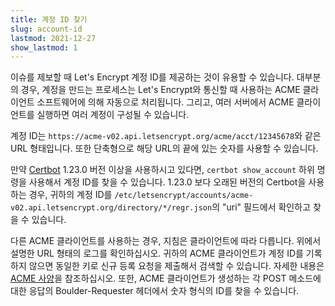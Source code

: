 ```yaml
---
title: 계정 ID 찾기
slug: account-id
lastmod: 2021-12-27
show_lastmod: 1
---
```



이슈를 제보할 때 Let's Encrypt 계정 ID를 제공하는 것이 유용할 수 있습니다. 대부분의 경우, 계정을 만드는 프로세스는 Let's Encrypt와 통신할 때 사용하는 ACME 클라이언트 소프트웨어에 의해 자동으로 처리됩니다. 그리고, 여러 서버에서 ACME 클라이언트를 실행하면 여러 계정이 구성될 수 있습니다.

계정 ID는 `https://acme-v02.api.letsencrypt.org/acme/acct/12345678`와 같은 URL 형태입니다. 또한 단축형으로 해당 URL의 끝에 있는 숫자를 사용할 수 있습니다.

만약 [Certbot](https://certbot.eff.org/) 1.23.0 버전 이상을 사용하시고 있다면, `certbot show_account` 하위 명령을 사용해서 계정 ID를 찾을 수 있습니다. 1.23.0 보다 오래된 버전의 Certbot을 사용하는 경우, 귀하의 계정 ID를 `/etc/letsencrypt/accounts/acme-v02.api.letsencrypt.org/directory/*/regr.json`의 "uri" 필드에서 확인하고 찾을 수 있습니다.

다른 ACME 클라이언트를 사용하는 경우, 지침은 클라이언트에 따라 다릅니다. 위에서 설명한 URL 형태의 로그를 확인하십시오. 귀하의 ACME 클라이언트가 계정 ID를 기록하지 않으면 동일한 키로 신규 등록 요청을 제출해서 검색할 수 있습니다. 자세한 내용은 [ACME 사양](https://tools.ietf.org/html/rfc8555#section-7.3)을 참조하십시오. 또한, ACME 클라이언트가 생성하는 각 POST 메소드에 대한 응답의 Boulder-Requester 헤더에서 숫자 형식의 ID를 찾을 수 있습니다.
